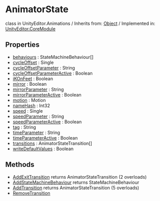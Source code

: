 # AnimatorState
class in UnityEditor.Animations
 / Inherits from: <a href="https://docs.unity3d.com/6000.1/Documentation/ScriptReference/Object.html">Object</a> / Implemented in: <a href="https://docs.unity3d.com/6000.1/Documentation/ScriptReference/UnityEditor.CoreModule.html">UnityEditor.CoreModule</a>

## Properties
- <a href="https://docs.unity3d.com/6000.1/Documentation/ScriptReference/AnimatorState-behaviours.html">behaviours</a> : StateMachineBehaviour[]
- <a href="https://docs.unity3d.com/6000.1/Documentation/ScriptReference/AnimatorState-cycleOffset.html">cycleOffset</a> : Single
- <a href="https://docs.unity3d.com/6000.1/Documentation/ScriptReference/AnimatorState-cycleOffsetParameter.html">cycleOffsetParameter</a> : String
- <a href="https://docs.unity3d.com/6000.1/Documentation/ScriptReference/AnimatorState-cycleOffsetParameterActive.html">cycleOffsetParameterActive</a> : Boolean
- <a href="https://docs.unity3d.com/6000.1/Documentation/ScriptReference/AnimatorState-iKOnFeet.html">iKOnFeet</a> : Boolean
- <a href="https://docs.unity3d.com/6000.1/Documentation/ScriptReference/AnimatorState-mirror.html">mirror</a> : Boolean
- <a href="https://docs.unity3d.com/6000.1/Documentation/ScriptReference/AnimatorState-mirrorParameter.html">mirrorParameter</a> : String
- <a href="https://docs.unity3d.com/6000.1/Documentation/ScriptReference/AnimatorState-mirrorParameterActive.html">mirrorParameterActive</a> : Boolean
- <a href="https://docs.unity3d.com/6000.1/Documentation/ScriptReference/AnimatorState-motion.html">motion</a> : Motion
- <a href="https://docs.unity3d.com/6000.1/Documentation/ScriptReference/AnimatorState-nameHash.html">nameHash</a> : Int32
- <a href="https://docs.unity3d.com/6000.1/Documentation/ScriptReference/AnimatorState-speed.html">speed</a> : Single
- <a href="https://docs.unity3d.com/6000.1/Documentation/ScriptReference/AnimatorState-speedParameter.html">speedParameter</a> : String
- <a href="https://docs.unity3d.com/6000.1/Documentation/ScriptReference/AnimatorState-speedParameterActive.html">speedParameterActive</a> : Boolean
- <a href="https://docs.unity3d.com/6000.1/Documentation/ScriptReference/AnimatorState-tag.html">tag</a> : String
- <a href="https://docs.unity3d.com/6000.1/Documentation/ScriptReference/AnimatorState-timeParameter.html">timeParameter</a> : String
- <a href="https://docs.unity3d.com/6000.1/Documentation/ScriptReference/AnimatorState-timeParameterActive.html">timeParameterActive</a> : Boolean
- <a href="https://docs.unity3d.com/6000.1/Documentation/ScriptReference/AnimatorState-transitions.html">transitions</a> : AnimatorStateTransition[]
- <a href="https://docs.unity3d.com/6000.1/Documentation/ScriptReference/AnimatorState-writeDefaultValues.html">writeDefaultValues</a> : Boolean

## Methods
- <a href="https://docs.unity3d.com/6000.1/Documentation/ScriptReference/AnimatorState.AddExitTransition.html">AddExitTransition</a> returns AnimatorStateTransition (2 overloads)
- <a href="https://docs.unity3d.com/6000.1/Documentation/ScriptReference/AnimatorState.AddStateMachineBehaviour.html">AddStateMachineBehaviour</a> returns StateMachineBehaviour
- <a href="https://docs.unity3d.com/6000.1/Documentation/ScriptReference/AnimatorState.AddTransition.html">AddTransition</a> returns AnimatorStateTransition (5 overloads)
- <a href="https://docs.unity3d.com/6000.1/Documentation/ScriptReference/AnimatorState.RemoveTransition.html">RemoveTransition</a>
